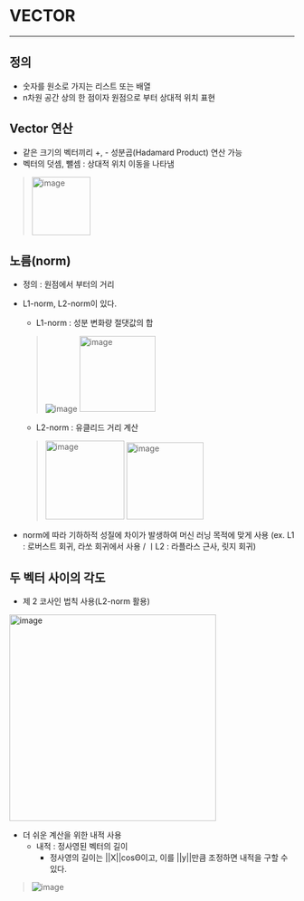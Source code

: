 # VECTOR
* * *
## 정의 
* 숫자를 원소로 가지는 리스트 또는 배열
* n차원 공간 상의 한 점이자 원점으로 부터 상대적 위치 표현

## Vector 연산
* 같은 크기의 벡터끼리 +, - 성분곱(Hadamard Product) 연산 가능
* 벡터의 덧셈, 뺄셈 : 상대적 위치 이동을 나타냄
> <img width="103" alt="image" src="https://user-images.githubusercontent.com/93971443/191453891-23b54887-30dd-49a2-8895-9f5ad7d60e25.png">


## 노름(norm)
* 정의 : 원점에서 부터의 거리
* L1-norm, L2-norm이 있다.
  - L1-norm : 성분 변화량 절댓값의 합
  > ![image](https://user-images.githubusercontent.com/93971443/191454400-b2e0ac4d-a209-47b2-adc3-f13864b3e143.png)
  > <img width="134" alt="image" src="https://user-images.githubusercontent.com/93971443/191454768-f2fb0298-8a4e-4260-8a36-870984d34f3b.png">

  - L2-norm : 유클리드 거리 계산
  > <img width="139" alt="image" src="https://user-images.githubusercontent.com/93971443/191454500-d0d3603f-c172-4055-a53b-271a047f7b0e.png">
  > <img width="136" alt="image" src="https://user-images.githubusercontent.com/93971443/191454787-d3e8ef93-4422-4f80-9382-2a3f030b961e.png">
* norm에 따라 기하하적 성질에 차이가 발생하여 머신 러닝 목적에 맞게 사용 (ex. L1 : 로버스트 회귀, 라쏘 회귀에서 사용 / ㅣL2 : 라플라스 근사, 릿지 회귀)

## 두 벡터 사이의 각도
* 제 2 코사인 법칙 사용(L2-norm 활용)
<img width="365" alt="image" src="https://user-images.githubusercontent.com/93971443/191457605-f15db710-6b97-4a53-9dc8-c74d2bdfda32.png">

* 더 쉬운 계산을 위한 내적 사용
  - 내적 : 정사영된 벡터의 길이
    * 정사영의 길이는 ||X||cosΘ이고, 이를 ||y||만큼 조정하면 내적을 구할 수 있다.
> ![image](https://user-images.githubusercontent.com/93971443/191458860-83e9b95e-5c73-4012-919a-85077b988d20.png)
